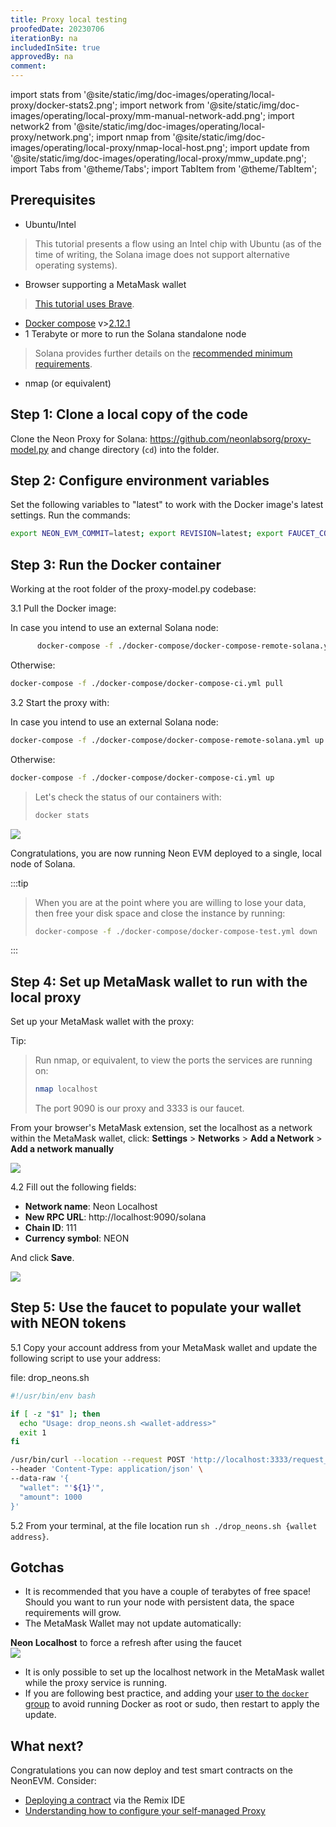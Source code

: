 ```yaml
---
title: Proxy local testing
proofedDate: 20230706
iterationBy: na
includedInSite: true
approvedBy: na
comment: 
---
```


import stats from '@site/static/img/doc-images/operating/local-proxy/docker-stats2.png';
import network from '@site/static/img/doc-images/operating/local-proxy/mm-manual-network-add.png';
import network2 from '@site/static/img/doc-images/operating/local-proxy/network.png';
import nmap from '@site/static/img/doc-images/operating/local-proxy/nmap-local-host.png'; 
import update from '@site/static/img/doc-images/operating/local-proxy/mmw_update.png'; 
import Tabs from '@theme/Tabs';
import TabItem from '@theme/TabItem';


## Prerequisites

- Ubuntu/Intel
> This tutorial presents a flow using an Intel chip with Ubuntu (as of the time of writing, the Solana image does not support alternative operating systems).
- Browser supporting a MetaMask wallet 
> [This tutorial uses Brave](https://brave.com/linux/).
- [Docker compose](https://docs.docker.com/compose/install/) v>[2.12.1](https://docs.docker.com/compose/release-notes/#2121)
- 1 Terabyte or more to run the Solana standalone node
> Solana provides further details on the [recommended minimum requirements](https://docs.solana.com/ru/running-validator/validator-reqs).
- nmap (or equivalent)


## Step 1: Clone a local copy of the code

Clone the Neon Proxy for Solana: https://github.com/neonlabsorg/proxy-model.py and change directory (`cd`) into the folder.

## Step 2: Configure environment variables

Set the following variables to "latest" to work with the Docker image's latest settings. Run the commands: 

```bash
export NEON_EVM_COMMIT=latest; export REVISION=latest; export FAUCET_COMMIT=latest
```

## Step 3: Run the Docker container

Working at the root folder of the proxy-model.py codebase:

3.1 Pull the Docker image:

   In case you intend to use an external Solana node:
  ```bash
        docker-compose -f ./docker-compose/docker-compose-remote-solana.yml pull
  ```
Otherwise:
```bash
docker-compose -f ./docker-compose/docker-compose-ci.yml pull
```

3.2 Start the proxy with:

In case you intend to use an external Solana node:
```bash
docker-compose -f ./docker-compose/docker-compose-remote-solana.yml up
```
Otherwise:
```bash
docker-compose -f ./docker-compose/docker-compose-ci.yml up
```

<Tabs>
  <TabItem value="View" label="Code" default>

> Let's check the status of our containers with: 
> 
> ```bash
> docker stats
> ```
>

</TabItem>
<TabItem value="Retrieve" label="Outcome" default>
  
<div className='neon-img-box-300' style={{textAlign: 'center', width: 900, display: 'block', margin: 'auto'}}>
<img src={stats} />
</div>

</TabItem>
</Tabs>


Congratulations, you are now running Neon EVM deployed to a single, local node of Solana.

:::tip

> When you are at the point where you are willing to lose your data, then free your disk space and close the instance by running:
> ```bash
> docker-compose -f ./docker-compose/docker-compose-test.yml down
> ```
:::

## Step 4: Set up MetaMask wallet to run with the local proxy

Set up your MetaMask wallet with the proxy:

Tip: 
> Run nmap, or equivalent, to view the ports the services are running on:
> 
> ```bash
> nmap localhost
> ```
> The port 9090 is our proxy and 3333 is our faucet.

<Tabs>
  <TabItem value="View" label="4.1" default>

From your browser's MetaMask extension, set the localhost as a network within the MetaMask wallet, click: **Settings** > **Networks** > **Add a Network** > **Add a network manually**

</TabItem>
<TabItem value="Retrieve" label="Show" default>

<div className='neon-img-box-600' style={{textAlign: 'center', width: 600, display: 'block', margin: 'auto'}}>
<img src={network} />
</div>
</TabItem>
</Tabs>


<Tabs>
  <TabItem value="View" label="4.2" default>

4.2 Fill out the following fields:
- **Network name**: Neon Localhost
- **New RPC URL**: http://localhost:9090/solana
- **Chain ID**: 111
- **Currency symbol**: NEON

And click **Save**.

</TabItem>
<TabItem value="Retrieve" label="Show" default>

<div className='neon-img-box-600' style={{textAlign: 'center', width: 600, display: 'block', margin: 'auto'}}>
<img src={network2} />  
</div>

</TabItem>
</Tabs>


## Step 5: Use the faucet to populate your wallet with NEON tokens

5.1 Copy your account address from your MetaMask wallet and update the following script to use your address:

<!-- Consider adding this .sh file to the proxy-model repo, why we going to leave our reader to create a file when we can provide it? -->

file: drop_neons.sh

```bash
#!/usr/bin/env bash

if [ -z "$1" ]; then
  echo "Usage: drop_neons.sh <wallet-address>"
  exit 1
fi

/usr/bin/curl --location --request POST 'http://localhost:3333/request_neon' \
--header 'Content-Type: application/json' \
--data-raw '{
  "wallet": "'${1}'",
  "amount": 1000
}'
```

5.2 From your terminal, at the file location run `sh ./drop_neons.sh {wallet address}`.

<!-- May be necessary to #chmod +x drop_neons.sh on this file -->


## Gotchas

- It is recommended that you have a couple of terabytes of free space! Should you want to run your node with persistent data, the space requirements will grow.
- The MetaMask Wallet may not update automatically:

<Tabs>
<TabItem value="View" label="Reselect " default>
<b>Neon Localhost</b> to force a refresh after using the faucet
</TabItem>
<TabItem value="Retrieve" label="Show" default>
<div className='neon-img-box-600' style={{textAlign: 'center', width: 600, display: 'block', margin: 'auto'}}>
<img src={update} />  
</div>
</TabItem>
</Tabs> 

- It is only possible to set up the localhost network in the MetaMask wallet while the proxy service is running.
- If you are following best practice, and adding your [user to the `docker` group](https://docs.docker.com/engine/install/linux-postinstall/) to avoid running Docker as root or sudo, then restart to apply the update.

<!-- I did this on docker-compose 1.29.2 no problem -->

## What next?

Congratulations you can now deploy and test smart contracts on the NeonEVM. Consider:
- [Deploying a contract](../developing/deploy_facilities/using_remix) via the Remix IDE
- [Understanding how to configure your self-managed Proxy](enhanced.md#configuration)



<!--

What follows is the original page content -- not deleting as there are hints at environment variables that should be supported


*This guide sets you up with a functional, running neon-proxy on your local machine with `docker-compose` in a matter of minutes with minimal user input required.* 

## Operator requirements

### Hardware requirements

|Component|Requirement                           |
|-----|:-----------------------------------------|
|Operating System | Linux (Ubuntu/CentOS recommended) |
|CPU | 8 vCPU |
|RAM | 16 GB |
|Storage | 500 GB |

### Software requirements

Make sure the following components are **installed** on your device prior to proceeding:
* [Docker Engine](https://docs.docker.com/engine/install/)
* [Docker Compose](https://docs.docker.com/compose/install/) > [v2.12.1](https://docs.docker.com/compose/release-notes/#2121)

## Install and run read-only proxy locally

This part consists of three components: `evm_loader`, `neon_test_invoke_program`, and `proxy`, each of which produces a Docker image of the same name.

### evm_loader

1. Clone the neon-evm GitHub repository
```bash
git clone https://github.com/neonlabsorg/neon-evm.git
```

2. Change directory into the neon-evm repository
```bash
cd neon-evm
```

3. Check out the v0.14.x Git branch
```bash
git checkout v0.14.x
```

4. Update the Git submodule 
```bash
git submodule update --init
```

5. Export Solana-specific environment variables
```bash
export SOLANA_REVISION=v1.11.10
export SOLANA_IMAGE=solanalabs/solana:v1.11.10
export REVISION=v0.14.1
```

6. Build the evm_loader Docker image
```bash
docker build --build-arg SOLANA_REVISION=$SOLANA_REVISION --build-arg SOLANA_IMAGE=$SOLANA_IMAGE --build-arg REVISION=$REVISION --tag neonlabsorg/evm_loader:v0.14.1 .
```

:::info
You can safely ignore errors like the following:
> ```Error: Function _ZN8evm_core15primitive_types4U51215overflowing_pow17hb39293b73e96c896E Stack offset of 4312 exceeded max offset of 4096 by 216 bytes, please minimize large stack variables```
:::


### neon_test_invoke_program
1. Clone the neon-test-invoke-program GitHub repository
```bash
git clone https://github.com/neonlabsorg/neon-test-invoke-program.git
```

2. Change directory into the neon-test-invoke-program repository
```bash
cd neon-test-invoke-program
```

3. Build the neon_test_invoke_program Docker image
```bash
docker build --tag neonlabsorg/neon_test_invoke_program:develop .
```

### proxy

1. Clone the proxy-model.py GitHub repository
```bash
git clone https://github.com/neonlabsorg/proxy-model.py.git
```

2. Change directory into the proxy-model.py repository
```bash
cd proxy-model.py
```

3. Export Neon proxy environment variables
```bash
export NEON_EVM_COMMIT=v0.14.1
export PROXY_REVISION=v0.14.5
export PROXY_LOG_CFG=log_cfg.json
```

4. Build the proxy Docker image
```bash
docker build --build-arg NEON_EVM_COMMIT=$NEON_EVM_COMMIT --build-arg PROXY_REVISION=$PROXY_REVISION --build-arg PROXY_LOG_CFG=$PROXY_LOG_CFG --tag neonlabsorg/proxy:v0.14.5 .
```

### Run Proxy in read-only mode
With the required Docker images built, you can now run `docker-compose` with `sudo` to run the proxy in read-only mode
```bash
sudo SOLANA_URL="https://api.devnet.solana.com" REVISION="v0.14.5" docker-compose -f docker-compose-operator-ro.yaml up -d
```
where:

* `SOLANA_URL` is your RPC endpoint of choice.
* `REVISION` is the version of choice or `"stable"` to use the stable version

<!-- retired to retire linked page
 and can be found in {the RPC endpoints table}(/docs/clusters/neon_proxy_rpc_endpoints.md)
* `REVISION` is the version of choice or `"stable"` to use the stable version -->

<!-- ### Database
The Docker Composer will use your local disk as storage for the proxy's PostgreSQL database:
```yaml
volumes:
    - db:/var/lib/postgresql/data
```

The `db` scheme is related to local driver from the Docker daemon:
```yaml
volumes:
  db:
    driver: local
```

### Environment variables
Some container environments need attention for production, such as:

```yaml
POSTGRES_DB: neon-db
POSTGRES_USER: neon-proxy
POSTGRES_PASSWORD: neon-proxy-pass
POSTGRES_HOST: postgres
```

For read-only mode,   ``` ENABLE_SEND_TX_API: "NO" ``` should stay as "NO" for correct usage. This is how application works without operator-keys.

#### PYTH_MAPPING_ACCOUNT

The `PYTH_MAPPING_ACCOUNT` environment variable follow the current structure from [the Pyth Network documentation](https://pyth.network/developers/accounts). For Neon's networks, its respective values are:

|Network|`PYTH_MAPPING_ACCOUNT`                           |
|-----|:-----------------------------------------|
|Devnet | BmA9Z6FjioHJPpjT39QazZyhDRUdZy2ezwx4GiDdE2u2 |
|Testnet | AFmdnt9ng1uVxqCmqwQJDAYC5cKTkw8gJKSM5PnzuF6z |
|mainnet-beta | AHtgzX45WTKfkPG53L6WYhGEXwQkN1BVknET3sVsLL8J |

#### EVM_LOADER

The `EVM_LOADER` environment variable's values are:

|Network|`EVM_LOADER`                         |
|-----|:-----------------------------------------|
|Devnet | eeLSJgWzzxrqKv1UxtRVVH8FX3qCQWUs9QuAjJpETGU |
|Testnet | eeLSJgWzzxrqKv1UxtRVVH8FX3qCQWUs9QuAjJpETGU |

### Execute the install script and monitor logs

Run the install script
```bash
./install.sh
```

In another terminal, check your containers' logs
```bash
$ docker logs -f proxy --tail 10
2022-11-25 12:07:19.294 I run-proxy.sh:3 1 Proxy:StartScript {} Start Proxy service
2022-11-25 12:07:19.296 I run-proxy.sh:5 1 Proxy:StartScript {} Init environment set
Config File: /root/.config/solana/cli/config.yml
RPC URL: https://api.devnet.solana.com 
WebSocket URL: ws:https://api.devnet.solana.com
Keypair Path: /root/.config/solana/id.json 
Commitment: confirmed 
2022-11-25 12:07:19.303 I run-proxy.sh:7 1 Proxy:StartScript {} run-proxy
```

Voila, the endpoint [http://127.0.0.1:9090/solana](http://127.0.0.1:9090/solana) can be now accessed with your local MetaMask for testing purposes.

-->
